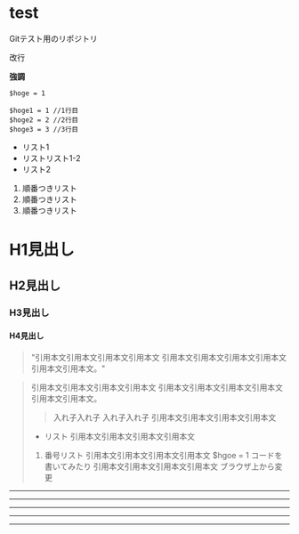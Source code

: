 # test
Gitテスト用のリポジトリ

改行  

**強調**  

`$hoge = 1`
  
    $hoge1 = 1 //1行目
    $hoge2 = 2 //2行目
    $hoge3 = 3 //3行目

* リスト1
* リストリスト1-2
* リスト2

1. 順番つきリスト
2. 順番つきリスト
3. 順番つきリスト

# H1見出し
## H2見出し
### H3見出し
#### H4見出し

> "引用本文引用本文引用本文引用本文
引用本文引用本文引用本文引用本文引用本文引用本文。"

> 引用本文引用本文引用本文引用本文
> 引用本文引用本文引用本文引用本文引用本文引用本文。
> > 入れ子入れ子
> > 入れ子入れ子
> 引用本文引用本文引用本文引用本文
> * リスト
> 引用本文引用本文引用本文引用本文
> 1. 番号リスト
> 引用本文引用本文引用本文引用本文
> $hgoe = 1 コードを書いてみたり
> 引用本文引用本文引用本文引用本文
> ブラウザ上から変更

* * *
***
*****
- - -
---------------------------------------
